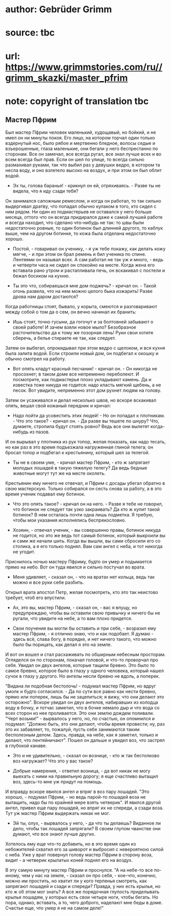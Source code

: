 # author: Gebrüder Grimm
# source: tbc
# url: https://www.grimmstories.com/ru//grimm_skazki/master_pfrim
# note: copyright of translation tbc

## Мастер Пфрим 

Был мастер Пфрим человек маленький, худощавый, но бойкий, и не имел он
ни минуты покоя. Его лицо, на котором торчал один только вздернутый нос,
было рябое и мертвенно бледное, волосы седые и взъерошенные, глаза
маленькие, они бегали у него беспрестанно по сторонам. Все он замечал,
все всегда ругал, все знал лучше всех и во всем всегда был прав. Если он
шел по улице, то всегда сильно размахивал руками, так что выбил раз у
девушки ведро, в котором та несла воду, и оно взлетело высоко на воздух,
и при этом он был облит водой.

- Эх ты, голова баранья! - крикнул он ей, отряхиваясь. - Разве ты не
видела, что я иду сзади тебя?

Он занимался сапожным ремеслом, и когда он работал, то так сильно
выдергивал дратву, что попадал обычно кулаком в того, кто сидел с ним
рядом. Ни один из подмастерьев не оставался у него больше месяца, оттого
что он всегда придирался даже к самой лучшей работе и всегда находил,
что сделано что-нибудь не так: то швы были недостаточно ровные, то один
ботинок был длинней другого, то каблук выше, чем на другом ботинке, то
кожа была отделана недостаточно хорошо.

- Постой, - говаривал он ученику, - я уж тебе покажу, как делать кожу
мягче, - и при этом он брал ремень и бил ученика по спине. Лентяями он
называл всех. А сам работал не так уж и много, - ведь и четверти часа не
сидел он спокойно на месте. Когда жена его вставала рано утром и
растапливала печь, он вскакивал с постели и бежал босиком на кухню.

- Ты это что, собираешься мне дом поджечь? - кричал он. - Такой огонь
развела, что на нем можно целого быка изжарить! Разве дрова нам даром
достаются?

Когда работницы стоят, бывало, у корыта, смеются и разговаривают между
собой о том да о сем, он вечно начинал их бранить:

- Ишь стоят, точно гусыни, да гогочут и за болтовней забывают о своей
работе! И зачем взяли новое мыло? Безобразное расточительство да к тому
же позорная лень! Руки свои хотите сберечь, а белье стираете не так, как
следует.

Затем он выбегал, опрокидывал при этом ведро с щелоком, и вся кухня была
залита водой. Если строили новый дом, он подбегал к окошку и обычно
смотрел на работу.

- Вот опять кладут красный песчаник! - кричал он. - Он никогда не
просохнет; в таком доме все непременно переболеют. И посмотрите, как
подмастерья плохо укладывают камень. Да и известка тоже никуда не
годится: надо класть мягкий щебень, а не песок. Вот увидите, непременно
этот дом рухнет людям на голову.

Затем он усаживался и делал несколько швов, но вскоре вскакивал опять,
вешал свой кожаный передник и кричал:

- Надо пойти да усовестить этих людей! - Но он попадал к плотникам. -
Что это такое? - кричал он. - Да разве вы тешете по шнуру? Что, думаете,
стропила будут стоять ровно? Ведь все они вылетят когда-нибудь из пазов.

И он вырывал у плотника из рук топор, желая показать, как надо тесать,
но как раз в это время подъезжала нагруженная глиной телега; он бросал
топор и подбегал к крестьянину, который шел за телегой.

- Ты не в своем уме, - кричал мастер Пфрим, - кто ж запрягает молодых
лошадей в такую тяжелую телегу? Да ведь бедные животные могут тут же на
месте околеть.

Крестьянин ему ничего не отвечал, и Пфрим с досады убегал обратно в свою
мастерскую. Только собирался он сесть снова за работу, а в это время
ученик подавал ему ботинок.

- Что это опять такое? - кричал он на него. - Разве я тебе не говорил,
что ботинок не следует так узко закраивать? Да кто ж купит такой
ботинок? В нем осталась почти одна лишь подметка. Я требую, чтобы мои
указания исполнялись беспрекословно.

- Хозяин, - отвечал ученик, - вы совершенно правы, ботинок никуда не
годится, но это же ведь тот самый ботинок, который выкроили вы и сами же
начали шить. Когда вы вышли, вы сами сбросили его со столика, а я его
только поднял. Вам сам ангел с неба, и тот никогда не угодит.

Приснилось ночью мастеру Пфриму, будто он умер и подымается прямо на
небо. Вот он туда явился и сильно постучал во врата.

- Меня удивляет, - сказал он, - что на вратах нет кольца, ведь так
можно и все руки себе разбить.

Открыл врата апостол Петр, желая посмотреть, кто это так неистово
требует, чтоб его впустили.

- Ах, это вы, мастер Пфрим, - сказал он, - вас я впущу, но
предупреждаю, чтобы вы оставили свою привычку и ничего бы не ругали, что
увидите на небе, а то вам плохо придется.

- Свои поучения вы могли бы оставить и при себе, - возразил ему мастер
Пфрим, - я отлично знаю, что и как подобает. Я думаю - здесь всё, слава
богу, в порядке, и нет ничего такого, что можно было бы порицать, как
делал я это на земле.

И вот он вошел и стал расхаживать по обширным небесным просторам.
Огляделся он по сторонам, покачал головой, и что-то проворчал про себя.
Увидал он двух ангелов, которые тащили бревно. Это было то самое бревно,
которое было в глазу у одного человека, который нашел сучок в глазу у
другого. Но ангелы несли бревно не вдоль, а поперек.

"Видана ли подобная бестолочь! - подумал мастер Пфрим, но вдруг умолк и
будто согласился. - Да по сути все равно как нести бревно, прямо или
поперек, лишь бы не зацепиться; я вижу, что они делают это осторожно".
Вскоре увидал он двух ангелов, набиравших из колодца воду в бочку, и
тотчас заметил, что в бочке немало дыр и что вода со всех сторон из нее
проливается. Это они землю дождем поливали. "Черт возьми!" - вырвалось
у него, но, по счастью, он опомнился и подумал: "Должно быть, это они
делают, чтобы время провести; ну, раз это их забавляет, то, пожалуй,
пусть себе занимаются таким бесполезным делом. Здесь, правда, на небе,
как я заметил, только и делают, что лентяйничают". Пошел он дальше и
увидел воз, что застрял в глубокой канаве.

- Это и не удивительно, - сказал он вознице, - кто ж так бестолково воз
нагружает? Что это у вас такое?

- Добрые намерения, - ответил возница, - да вот никак не могу выехать с
ними на правильную дорогу; я еще счастливо вытащил воз, здесь-то мне уж
придут на помощь.

И вправду вскоре явился ангел и впряг в воз пару лошадей. "Это
хорошо, - подумал Пфрим, - но ведь парой-то лошадей воза не вытащить,
надо бы по крайней мере взять четверик". И явился другой ангел, привел
еще пару лошадей, но впряг их не спереди, а сзади воза. Тут уж мастер
Пфрим выдержать никак не мог.

- Эй ты, олух, - вырвалось у него, - да что ты делаешь? Виданное ли
дело, чтобы так лошадей запрягали? В своем глупом чванстве они думают,
что все знают лучше других.

Хотелось ему еще что-то добавить, но в это время один из небожителей
схватил его за шиворот и выбросил с невероятною силой с неба. Уже у врат
повернул голову мастер Пфрим в сторону воза, видит - а четверик крылатых
коней поднял его на воздух.

В эту самую минуту мастер Пфрим и проснулся. "А на небе-то все
по-иному, чем у нас на земле, - сказал он про себя, - кое-что, конечно,
можно им простить, но хватит ли у кого терпенья смотреть, как запрягают
лошадей и сзади и спереди? Правда, у них есть крылья, но кто ж об этом
мог знать? А все же порядочная глупость приделывать крылья лошадям, у
которых есть свои четыре ноги, чтобы бегать. Но пора, однако, вставать,
а то, чего доброго, наделают мне беды в доме. Счастье еще, что умер я не
на самом деле!"
